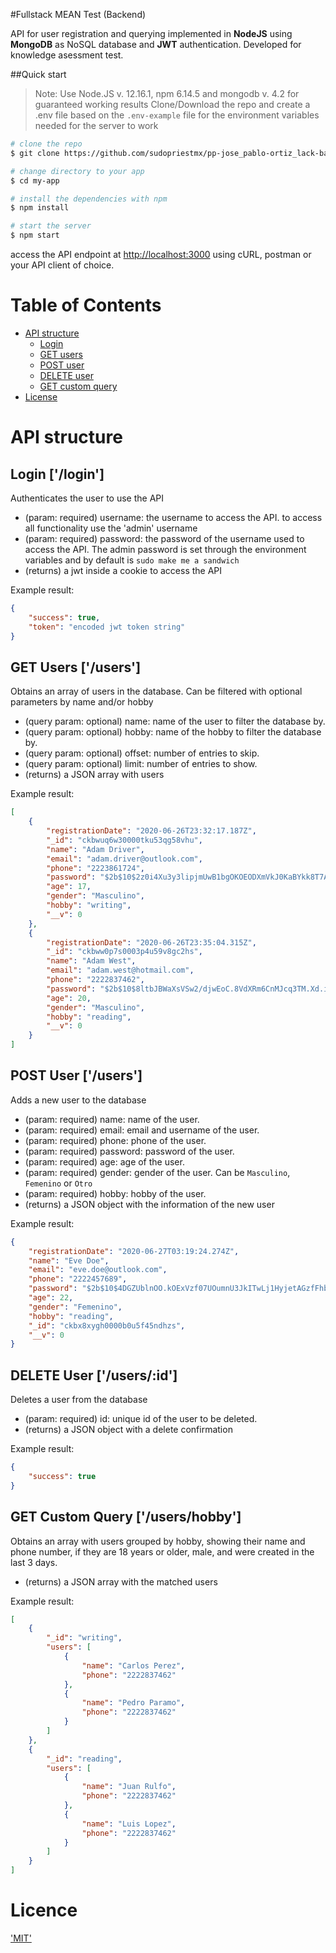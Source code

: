 #Fullstack MEAN Test (Backend)

API for user registration and querying implemented in **NodeJS** using **MongoDB** as NoSQL database and **JWT** authentication. Developed for knowledge asessment test.

##Quick start
> Note: Use Node.JS v. 12.16.1, npm 6.14.5 and mongodb v. 4.2 for guaranteed working results
> Clone/Download the repo and create a .env file based on the `.env-example` file for the environment variables needed for the server to work
```bash
# clone the repo
$ git clone https://github.com/sudopriestmx/pp-jose_pablo-ortiz_lack-back my-app

# change directory to your app
$ cd my-app

# install the dependencies with npm
$ npm install

# start the server
$ npm start
```

access the API endpoint at [http://localhost:3000](http://localhost:3000) using cURL, postman or your API client of choice.

# Table of Contents

* [API structure](#api-structure)
    * [Login](#login)
    * [GET users](#get-users)
    * [POST user](#post-user)
    * [DELETE user](#delete-user)
    * [GET custom query](#get-custom-query)
* [License](#license)

# API structure

## Login ['/login']
Authenticates the user to use the API
* (param: required) username: the username to access the API. to access all functionality use the 'admin' username
* (param: required) password: the password of the username used to access the API. The admin password is set through the environment variables and by default is `sudo make me a sandwich`
* (returns) a jwt inside a cookie to access the API

Example result:

```json
{
    "success": true,
    "token": "encoded jwt token string"
}
```

## GET Users ['/users']
Obtains an array of users in the database. Can be filtered with optional parameters by name and/or hobby
* (query param: optional) name: name of the user to filter the database by.
* (query param: optional) hobby: name of the hobby to filter the database by.
* (query param: optional) offset: number of entries to skip.
* (query param: optional) limit: number of entries to show.
* (returns) a JSON array with users

Example result:

```json
[
    {
        "registrationDate": "2020-06-26T23:32:17.187Z",
        "_id": "ckbwuq6w30000tku53qg58vhu",
        "name": "Adam Driver",
        "email": "adam.driver@outlook.com",
        "phone": "2223861724",
        "password": "$2b$10$2z0i4Xu3y3lipjmUwB1bgOKOEODXmVkJ0KaBYkk8T7AufDAnvfAy6",
        "age": 17,
        "gender": "Masculino",
        "hobby": "writing",
        "__v": 0
    },
    {
        "registrationDate": "2020-06-26T23:35:04.315Z",
        "_id": "ckbww0p7s0003p4u59v8gc2hs",
        "name": "Adam West",
        "email": "adam.west@hotmail.com",
        "phone": "2222837462",
        "password": "$2b$10$8ltbJBWaXsVSw2/djwEoC.8VdXRm6CnMJcq3TM.Xd.i4icAaaiNGG",
        "age": 20,
        "gender": "Masculino",
        "hobby": "reading",
        "__v": 0
    }
]
```

## POST User ['/users']
Adds a new user to the database
* (param: required) name: name of the user.
* (param: required) email: email and username of the user.
* (param: required) phone: phone of the user.
* (param: required) password: password of the user.
* (param: required) age: age of the user.
* (param: required) gender: gender of the user. Can be `Masculino`, `Femenino` or `Otro`
* (param: required) hobby: hobby of the user.
* (returns) a JSON object with the information of the new user

Example result:

```json
{
    "registrationDate": "2020-06-27T03:19:24.274Z",
    "name": "Eve Doe",
    "email": "eve.doe@outlook.com",
    "phone": "2222457689",
    "password": "$2b$10$4DGZUblnOO.kOExVzf07UOumnU3JkITwLj1HyjetAGzfFhbQDWbJe",
    "age": 22,
    "gender": "Femenino",
    "hobby": "reading",
    "_id": "ckbx8xygh0000b0u5f45ndhzs",
    "__v": 0
}
```

## DELETE User ['/users/:id']
Deletes a user from the database
* (param: required) id: unique id of the user to be deleted.
* (returns) a JSON object with a delete confirmation

Example result:

```json
{
    "success": true
}
```

## GET Custom Query ['/users/hobby']
Obtains an array with users grouped by hobby, showing their name and phone number, if they are 18 years or older, male, and were created in the last 3 days.
* (returns) a JSON array with the matched users

Example result:

```json
[
    {
        "_id": "writing",
        "users": [
            {
                "name": "Carlos Perez",
                "phone": "2222837462"
            },
            {
                "name": "Pedro Paramo",
                "phone": "2222837462"
            }
        ]
    },
    {
        "_id": "reading",
        "users": [
            {
                "name": "Juan Rulfo",
                "phone": "2222837462"
            },
            {
                "name": "Luis Lopez",
                "phone": "2222837462"
            }
        ]
    }
]
```
# Licence
['MIT']('/LICENSE')



